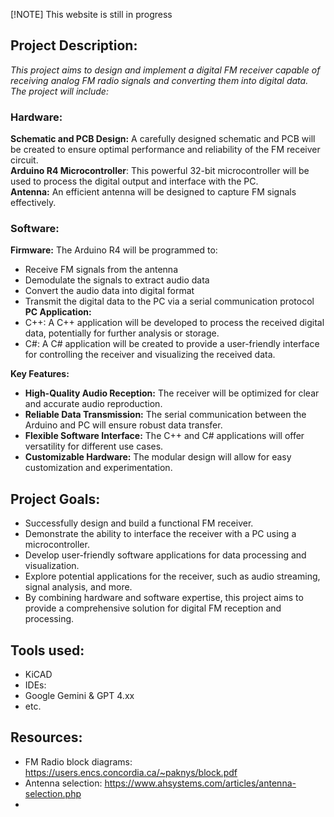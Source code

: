 [!NOTE] This website is still in progress

## Project Description: 
_This project aims to design and implement a digital FM receiver capable of receiving analog FM radio signals and converting them into digital data. The project will include:_

### Hardware:

**Schematic and PCB Design:** A carefully designed schematic and PCB will be created to ensure optimal performance and reliability of the FM receiver circuit. </br>
**Arduino R4 Microcontroller**: This powerful 32-bit microcontroller will be used to process the digital output and interface with the PC. </br>
**Antenna:** An efficient antenna will be designed to capture FM signals effectively. </br>

### Software:
**Firmware:** The Arduino R4 will be programmed to:
- Receive FM signals from the antenna </br>
- Demodulate the signals to extract audio data </br>
- Convert the audio data into digital format </br>
- Transmit the digital data to the PC via a serial communication protocol </br>
**PC Application:**
- C++: A C++ application will be developed to process the received digital data, potentially for further analysis or storage. </br>
- C#: A C# application will be created to provide a user-friendly interface for controlling the receiver and visualizing the received data. </br> 

**Key Features:**
- **High-Quality Audio Reception:** The receiver will be optimized for clear and accurate audio reproduction. </br>
- **Reliable Data Transmission:** The serial communication between the Arduino and PC will ensure robust data transfer. </br>
- **Flexible Software Interface:** The C++ and C# applications will offer versatility for different use cases. </br>
- **Customizable Hardware:** The modular design will allow for easy customization and experimentation. </br>


## Project Goals:
- Successfully design and build a functional FM receiver. </br>
- Demonstrate the ability to interface the receiver with a PC using a microcontroller. </br>
- Develop user-friendly software applications for data processing and visualization. </br>
- Explore potential applications for the receiver, such as audio streaming, signal analysis, and more. </br>
- By combining hardware and software expertise, this project aims to provide a comprehensive solution for digital FM reception and processing. </br>

## Tools used: 
- KiCAD </br>
- IDEs: </br>
- Google Gemini & GPT 4.xx </br>
- etc. </br>
## Resources: 
- FM Radio block diagrams: https://users.encs.concordia.ca/~paknys/block.pdf </br>
- Antenna selection: https://www.ahsystems.com/articles/antenna-selection.php </br>
- 
